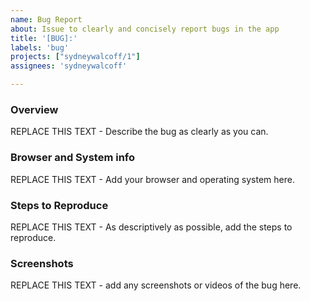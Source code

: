 ```yaml
---
name: Bug Report
about: Issue to clearly and concisely report bugs in the app
title: '[BUG]:'
labels: 'bug'
projects: ["sydneywalcoff/1"]
assignees: 'sydneywalcoff'

---
```


### Overview
REPLACE THIS TEXT - Describe the bug as clearly as you can.

### Browser and System info
REPLACE THIS TEXT - Add your browser and operating system here.

### Steps to Reproduce
REPLACE THIS TEXT - As descriptively as possible, add the steps to reproduce.

### Screenshots
REPLACE THIS TEXT - add any screenshots or videos of the bug here.

